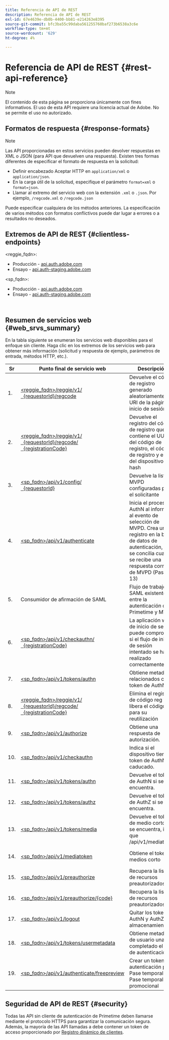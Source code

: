 ```yaml
---
title: Referencia de API de REST
description: Referencia de API de REST
exl-id: 67e4639e-db0b-4400-bb81-e214263e8395
source-git-commit: bfc3ba55c99daba561255760baf273b6538a3c6e
workflow-type: tm+mt
source-wordcount: '629'
ht-degree: 4%

---
```


# Referencia de API de REST {#rest-api-reference}

>[!NOTE]
>
>El contenido de esta página se proporciona únicamente con fines informativos. El uso de esta API requiere una licencia actual de Adobe. No se permite el uso no autorizado.

## Formatos de respuesta {#response-formats}


>[!NOTE]
>
> Las API proporcionadas en estos servicios pueden devolver respuestas en XML o JSON (para API que devuelven una respuesta). Existen tres formas diferentes de especificar el formato de respuesta en la solicitud:
>
>* Definir encabezado Aceptar HTTP en `application/xml` o `application/json`.
>* En la carga útil de la solicitud, especifique el parámetro `format=xml` o `format=json`.
>* Llamar al extremo del servicio web con la extensión `.xml` o `.json`. Por ejemplo, `/regcode.xml` o `/regcode.json`
>
>Puede especificar cualquiera de los métodos anteriores. La especificación de varios métodos con formatos conflictivos puede dar lugar a errores o a resultados no deseados.

## Extremos de API de REST {#clientless-endpoints}

&lt;reggie_fqdn>:

* Producción - [api.auth.adobe.com](http://api.auth.adobe.com/)
* Ensayo - [api.auth-staging.adobe.com](http://api.auth-staging.adobe.com/)

&lt;sp_fqdn>:

* Producción - [api.auth.adobe.com](http://api.auth.adobe.com/)
* Ensayo - [api.auth-staging.adobe.com](http://api.auth-staging.adobe.com/)

</br>


## Resumen de servicios web {#web_srvs_summary}

En la tabla siguiente se enumeran los servicios web disponibles para el enfoque sin cliente. Haga clic en los extremos de los servicios web para obtener más información (solicitud y respuesta de ejemplo, parámetros de entrada, métodos HTTP, etc.).


| Sr | Punto final de servicio web | Descripción | <!--[Diag.  </br>Ref](http://tve.helpdocsonline.com/api-reference-v2-test#illustration)-->. | Alojado en | Llamado por |
| --- | --- | --- | --- | --- | --- |
| 1. | [&lt;reggie_fqdn>/reggie/v1/  </br>  {requestorId}/regcode](/help/authentication/registration-code-request.md) | Devuelve el código de registro generado aleatoriamente y el URI de la página de inicio de sesión | 2 | Adobe  </br>Servicio de código de registro | Smart Device |
| 2. | [&lt;reggie_fqdn>/reggie/v1/  </br>  {requestorId}/regcode/  </br>  {registrationCode}](/help/authentication/return-registration-record.md) | Devuelve el registro del código de registro que contiene el UUID del código de registro, el código de registro y el ID del dispositivo con hash | 8 | Adobe  </br>Servicio de código de registro | Autenticación de Primetime |
| 3. | [&lt;sp_fqdn>/api/v1/config/  </br>  {requestorId}](/help/authentication/provide-mvpd-list.md) | Devuelve la lista de MVPD configuradas para el solicitante | 5 | Adobe  </br>Primetime  </br>authentication  </br>Servicio | Iniciar sesión  </br>Web  </br>Aplicación |
| 4. | [&lt;sp_fqdn>/api/v1/authenticate](/help/authentication/initiate-authentication.md) | Inicia el proceso AuthN al informar al evento de selección de MVPD. Crea un registro en la base de datos de autenticación, que se concilia cuando se recibe una respuesta correcta de MVPD (Paso 13) | 7 | Adobe  </br>Primetime  </br>authentication  </br>Servicio | Iniciar sesión  </br>Web  </br>Aplicación |
| 5. | Consumidor de afirmación de SAML | Flujo de trabajo SAML existente entre la autenticación de Primetime y MVPD | 13 | Primetime  </br>authentication  </br>Servicio | Autenticación de Primetime |
| 6. | [&lt;sp_fqdn>/api/v1/checkauthn/  </br>  {registrationCode}](/help/authentication/check-authentication-flow-by-second-screen-web-app.md) | La aplicación web de inicio de sesión puede comprobar si el flujo de inicio de sesión intentado se ha realizado correctamente |  | Primetime  </br>authentication   </br>Servicio | Iniciar sesión   </br>Web   </br>Aplicación |
| 7. | [&lt;sp_fqdn>/api/v1/tokens/authn](/help/authentication/retrieve-authentication-token.md) | Obtiene metadatos relacionados con el token de AuthN | 15 | Primetime  </br>authentication  </br>Servicio | Smart Device |
| 8. | [&lt;reggie_fqdn>/reggie/v1/  </br>  {requestorId}/regcode/  </br>  {registrationCode}](/help/authentication/delete-registration-record.md) | Elimina el registro de código reg y libera el código reg para su reutilización | 16 | Adobe  </br>Servicio de código de registro | Autenticación de Primetime |
| 9. | [&lt;sp_fqdn>/api/v1/authorize](/help/authentication/initiate-authorization.md) | Obtiene una respuesta de autorización. | 17 | Primetime  </br>authentication  </br>Servicio | Smart Device |
| 10. | [&lt;sp_fqdn>/api/v1/checkauthn](/help/authentication/check-authentication-token.md) | Indica si el dispositivo tiene un token de AuthN no caducado. |  | Primetime  </br>authentication  </br>Servicio | Smart Device |
| 11. | [&lt;sp_fqdn>/api/v1/tokens/authn](/help/authentication/retrieve-authentication-token.md) | Devuelve el token de AuthN si se encuentra. |  | Primetime  </br>authentication  </br>Servicio | Smart Device |
| 12. | [&lt;sp_fqdn>/api/v1/tokens/authz](/help/authentication/retrieve-authorization-token.md) | Devuelve el token de AuthZ si se encuentra. |  | Primetime  </br>authentication  </br>Servicio | Smart Device |
| 13. | [&lt;sp_fqdn>/api/v1/tokens/media](/help/authentication/obtain-short-media-token.md) | Devuelve el token de medio corto si se encuentra, igual que /api/v1/mediatoken |  | Primetime  </br>authentication  </br>Servicio | Smart Device |
| 14. | [&lt;sp_fqdn>/api/v1/mediatoken](/help/authentication/obtain-short-media-token.md) | Obtiene el token de medios corto |  | Primetime  </br>authentication  </br>Servicio | Smart Device |
| 15. | [&lt;sp_fqdn>/api/v1/preauthorize](/help/authentication/retrieve-list-of-preauthorized-resources.md) | Recupera la lista de recursos preautorizados |  | Primetime  </br>authentication  </br>Servicio | Smart Device |
| 16. | [&lt;sp_fqdn>/api/v1/preauthorize/{code}](/help/authentication/retrieve-list-of-preauthorized-resources-by-second-screen-web-app.md) | Recupera la lista de recursos preautorizados |  | Primetime  </br>authentication  </br>Servicio | Iniciar sesión en aplicación web |
| 17. | [&lt;sp_fqdn>/api/v1/logout](/help/authentication/initiate-logout.md) | Quitar los tokens AuthN y AuthZ del almacenamiento |  | Primetime  </br>authentication   </br>Servicio | Smart Device |
| 18. | [&lt;sp_fqdn>/api/v1/tokens/usermetadata](/help/authentication/user-metadata.md) | Obtiene metadatos de usuario una vez completado el flujo de autenticación | N/D | N/D | Smart Device |
| 19. | [&lt;sp_fqdn>/api/v1/authenticate/freepreview](/help/authentication/free-preview-for-temp-pass-and-promotional-temp-pass.md) | Crear un token de autenticación para Pase temporal o Pase temporal promocional | N/D | Primetime  </br>authentication  </br>Servicio | Smart Device |


## Seguridad de API de REST {#security}

Todas las API sin cliente de autenticación de Primetime deben llamarse mediante el protocolo HTTPS para garantizar la comunicación segura. Además, la mayoría de las API llamadas a debe contener un token de acceso proporcionado por [Registro dinámico de clientes](/help/authentication/dynamic-client-registration.md).
